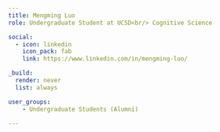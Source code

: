 ```yaml
---
title: Mengming Luo
role: Undergraduate Student at UCSD<br/> Cognitive Science

social:
  - icon: linkedin
    icon_pack: fab
    link: https://www.linkedin.com/in/mengming-luo/

_build:
  render: never
  list: always

user_groups:
    - Undergraduate Students (Alumni)

---
```

